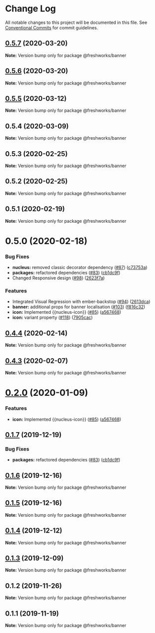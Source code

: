 # Change Log

All notable changes to this project will be documented in this file.
See [Conventional Commits](https://conventionalcommits.org) for commit guidelines.

## [0.5.7](https://github.com/freshdesk/nucleus/compare/@freshworks/banner@0.5.5...@freshworks/banner@0.5.7) (2020-03-20)

**Note:** Version bump only for package @freshworks/banner





## [0.5.6](https://github.com/freshdesk/nucleus/compare/@freshworks/banner@0.5.5...@freshworks/banner@0.5.6) (2020-03-20)

**Note:** Version bump only for package @freshworks/banner





## [0.5.5](https://github.com/freshdesk/nucleus/compare/@freshworks/banner@0.5.4...@freshworks/banner@0.5.5) (2020-03-12)

**Note:** Version bump only for package @freshworks/banner





## 0.5.4 (2020-03-09)

**Note:** Version bump only for package @freshworks/banner





## 0.5.3 (2020-02-25)

**Note:** Version bump only for package @freshworks/banner





## 0.5.2 (2020-02-25)

**Note:** Version bump only for package @freshworks/banner





## 0.5.1 (2020-02-19)

**Note:** Version bump only for package @freshworks/banner





# 0.5.0 (2020-02-18)


### Bug Fixes

* **nucleus:** removed classic decorator dependency ([#87](https://github.com/freshdesk/nucleus/issues/87)) ([c73753a](https://github.com/freshdesk/nucleus/commit/c73753a7c7566be81a5d7caf9376e3f61ab8ad2b))
* **packages:** refactored dependencies ([#83](https://github.com/freshdesk/nucleus/issues/83)) ([cb1dc9f](https://github.com/freshdesk/nucleus/commit/cb1dc9f0e9c3f53cfdd78a072e92cc454be17c60))
* Changed Responsive design ([#98](https://github.com/freshdesk/nucleus/issues/98)) ([2623f7a](https://github.com/freshdesk/nucleus/commit/2623f7a385d0d9f06c12f2366835e342a3937baf))


### Features

* Integrated Visual Regression with ember-backstop ([#94](https://github.com/freshdesk/nucleus/issues/94)) ([2613dca](https://github.com/freshdesk/nucleus/commit/2613dca9f32f647eb07cbece58bf55a4398beb35))
* **banner:** additional props for banner localisation ([#103](https://github.com/freshdesk/nucleus/issues/103)) ([f816c32](https://github.com/freshdesk/nucleus/commit/f816c326d9bd0461a6308116885dd5bb23e687bf))
* **icon:** Implemented {{nucleus-icon}} ([#85](https://github.com/freshdesk/nucleus/issues/85)) ([a567468](https://github.com/freshdesk/nucleus/commit/a5674681147082f5f9790738cec1d632cac5debe))
* **icon:** variant property ([#118](https://github.com/freshdesk/nucleus/issues/118)) ([7905cac](https://github.com/freshdesk/nucleus/commit/7905cac643897074a1276e79dc10f35d6a3003c4))





## [0.4.4](https://github.com/freshdesk/nucleus/compare/@freshworks/banner@0.4.3...@freshworks/banner@0.4.4) (2020-02-14)

**Note:** Version bump only for package @freshworks/banner





## [0.4.3](https://github.com/freshdesk/nucleus/compare/@freshworks/banner@0.4.2...@freshworks/banner@0.4.3) (2020-02-07)

**Note:** Version bump only for package @freshworks/banner





# [0.2.0](https://github.com/freshdesk/nucleus/compare/@freshworks/banner@0.1.7...@freshworks/banner@0.2.0) (2020-01-09)


### Features

* **icon:** Implemented {{nucleus-icon}} ([#85](https://github.com/freshdesk/nucleus/issues/85)) ([a567468](https://github.com/freshdesk/nucleus/commit/a5674681147082f5f9790738cec1d632cac5debe))





## [0.1.7](https://github.com/freshdesk/nucleus/compare/@freshworks/banner@0.1.6...@freshworks/banner@0.1.7) (2019-12-19)


### Bug Fixes

* **packages:** refactored dependencies ([#83](https://github.com/freshdesk/nucleus/issues/83)) ([cb1dc9f](https://github.com/freshdesk/nucleus/commit/cb1dc9f0e9c3f53cfdd78a072e92cc454be17c60))





## [0.1.6](https://github.com/freshdesk/nucleus/compare/@freshworks/banner@0.1.5...@freshworks/banner@0.1.6) (2019-12-16)

**Note:** Version bump only for package @freshworks/banner





## [0.1.5](https://github.com/freshdesk/nucleus/compare/@freshworks/banner@0.1.4...@freshworks/banner@0.1.5) (2019-12-16)

**Note:** Version bump only for package @freshworks/banner





## [0.1.4](https://github.com/freshdesk/nucleus/compare/@freshworks/banner@0.1.3...@freshworks/banner@0.1.4) (2019-12-12)

**Note:** Version bump only for package @freshworks/banner





## [0.1.3](https://github.com/freshdesk/nucleus/compare/@freshworks/banner@0.1.2...@freshworks/banner@0.1.3) (2019-12-09)

**Note:** Version bump only for package @freshworks/banner





## 0.1.2 (2019-11-26)

**Note:** Version bump only for package @freshworks/banner





## 0.1.1 (2019-11-19)

**Note:** Version bump only for package @freshworks/banner

